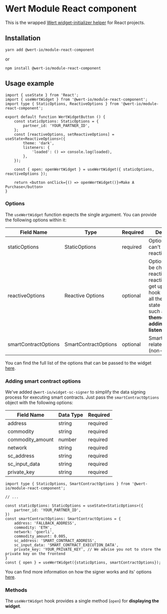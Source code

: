 # Wert Module React component

This is the wrapped [Wert widget-initializer helper](https://www.npmjs.com/package/@wert-io/widget-initializer) for React projects.

## Installation

```
yarn add @wert-io/module-react-component
```

or

```
npm install @wert-io/module-react-component
```

## Usage example

```
import { useState } from 'React';
import { useWertWidget } from '@wert-io/module-react-component';
import type { StaticOptions, ReactiveOptions } from '@wert-io/module-react-component';

export default function WertWidgetButton () {
    const staticOptions: StaticOptions = {
        partner_id: 'YOUR_PARTNER_ID',
    };
    const [reactiveOptions, setReactiveOptions] = useState<ReactiveOptions>({
        theme: 'dark',
        listeners: {
            'loaded': () => console.log(loaded),
        },
    });

    const { open: openWertWidget } = useWertWidget({ staticOptions, reactiveOptions });

    return <button onClick={() => openWertWidget()}>Make A Purchase</button>
}
```

### Options
The `useWertWidget` function expects the single argument. You can provide the following options within it:  

| Field Name      | Type | Required   | Description |
|-----------------|-----------|------------|-------------|
| staticOptions         | StaticOptions    | required   | Options that can't be changed reactively.
| reactiveOptions       | Reactive Options    | optional   | Options that can be changed reactively. If your reactive options get updated, the hook will handle all the related state changes, such as **updating theme** and **adding/removing listeners**.
| smartContractOptions | SmartContractOptions    | optional   | Smart contract related options (non-reactive). 

You can find the full list of the options that can be passed to the widget [here](https://www.npmjs.com/package/@wert-io/widget-initializer#options).

### Adding smart contract options

We've added `@wert-io/widget-sc-signer` to simplify the data signing process for executing smart contracts. Just pass the `smartContractOptions` object with the following options:

| Field Name      | Data Type | Required   |
|-----------------|-----------|------------|
| address         | string    | required   |
| commodity       | string    | required   |
| commodity_amount| number    | required   |
| network         | string    | required   |
| sc_address      | string    | required   |
| sc_input_data   | string    | required   |
| private_key     | string    | required   |

```
import type { StaticOptions, SmartContractOptions } from '@wert-io/module-react-component';

// ...

const staticOptions: StaticOptions = useState<StaticOptions>({
    partner_id: 'YOUR_PARTNER_ID',
})
const smartContractOptions: SmartContractOptions = {
    address: 'FALLBACK_ADDRESS',
    commodity: 'ETH',
    network: 'goerli',
    commodity_amount: 0.005,
    sc_address: 'SMART_CONTRACT_ADDRESS',
    sc_input_data: 'SMART_CONTRACT_EXECUTION_DATA',
    private_key: 'YOUR_PRIVATE_KEY', // We advise you not to store the private key on the frontend
}
const { open } = useWertWidget({staticOptions, smartContractOptions});
```

You can find more information on how the signer works and its' options [here](https://www.npmjs.com/package/@wert-io/widget-sc-signer).

### Methods

The `useWertWidget` hook provides a single method (`open`) for **displaying the widget**.